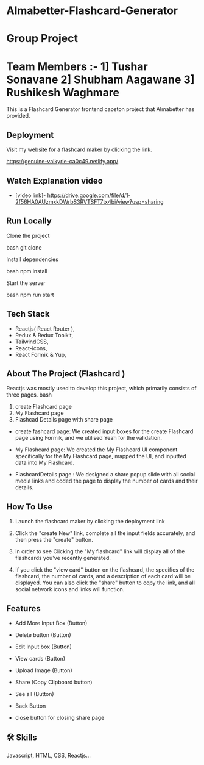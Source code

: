 # Almabetter-Flashcard-Generator 
# Group Project 

# Team Members :- 1] Tushar Sonavane 2] Shubham Aagawane 3] Rushikesh Waghmare
                  

This is a Flashcard Generator frontend capston project that Almabetter has provided.
## Deployment

Visit my website for a flashcard maker by clicking the link.


 https://genuine-valkyrie-ca0c49.netlify.app/



## Watch Explanation video  
- [video link]- https://drive.google.com/file/d/1-2f56HA0AUzmxkDWrbS3RVTSFT7tx4bi/view?usp=sharing

## Run Locally

Clone the project

bash
  git clone 






Install dependencies

bash
  npm install


Start the server

bash
  npm run start



## Tech Stack
- Reactjs( React Router ),
- Redux & Redux Toolkit,
- TailwindCSS,
- React-icons,
- React Formik & Yup,

## About The Project (Flashcard )
Reactjs was mostly used to develop this project, which primarily consists of three pages.
bash
1) create Flashcard page 
2) My Flashcard page 
3) Flashcad Details page  with  share page 

- create fashcard page: We created input boxes for the create Flashcard page using Formik, and we utilised Yeah for the validation.

- My Flashcard page: We created the My Flashcard UI component specifically for the My Flashcard page, mapped the UI, and inputted data into My Flashcard.

- FlashcardDetails page : We designed a share popup slide with all social media links and coded the page to display the number of cards and their details.

## How To Use
1) Launch the flashcard maker by clicking the deployment link

2) Click the "create New" link, complete all the input fields accurately, and then press the "create" button.

3) in order to see Clicking the "My flashcard" link will display all of the flashcards you've recently generated.

4) If you click the "view card" button on the flashcard, the specifics of the flashcard, the number of cards, and a description of each card will be displayed. You can also click the "share" button to copy the link, and all social network icons and links will function.

## Features

- Add More Input Box (Button)
- Delete button (Button)
- Edit Input box (Button)
- View cards (Button)
- Upload Image (Button)
- Share (Copy Clipboard button)

- See all (Button)
- Back Button
- close button for closing share page
## 🛠 Skills
Javascript, HTML, CSS, Reactjs...
